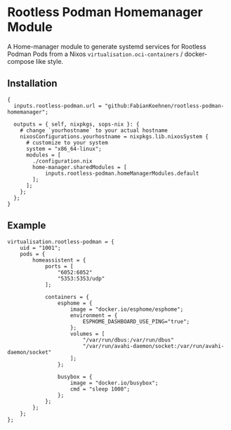 # Rootless Podman Homemanager Module

A Home-manager module to generate systemd services for Rootless Podman Pods from a Nixos `virtualisation.oci-containers` / docker-compose like style.

## Installation
```
{
  inputs.rootless-podman.url = "github:FabianKoehnen/rootless-podman-homemanager";

  outputs = { self, nixpkgs, sops-nix }: {
    # change `yourhostname` to your actual hostname
    nixosConfigurations.yourhostname = nixpkgs.lib.nixosSystem {
      # customize to your system
      system = "x86_64-linux";
      modules = [
        ./configuration.nix
        home-manager.sharedModules = [
            inputs.rootless-podman.homeManagerModules.default
        ];
      ];
    };
  };
}
```

## Example
```
virtualisation.rootless-podman = {
    uid = "1001";
    pods = {
        homeassistent = {
            ports = [
                "6052:6052"
                "5353:5353/udp"
            ];

            containers = {
                esphome = {
                    image = "docker.io/esphome/esphome";
                    environment = {
                        ESPHOME_DASHBOARD_USE_PING="true";
                    };
                    volumes = [
                        "/var/run/dbus:/var/run/dbus"
                        "/var/run/avahi-daemon/socket:/var/run/avahi-daemon/socket"
                    ];
                };

                busybox = {
                    image = "docker.io/busybox";
                    cmd = "sleep 1000";
                };
            };
        };
    };
};
```